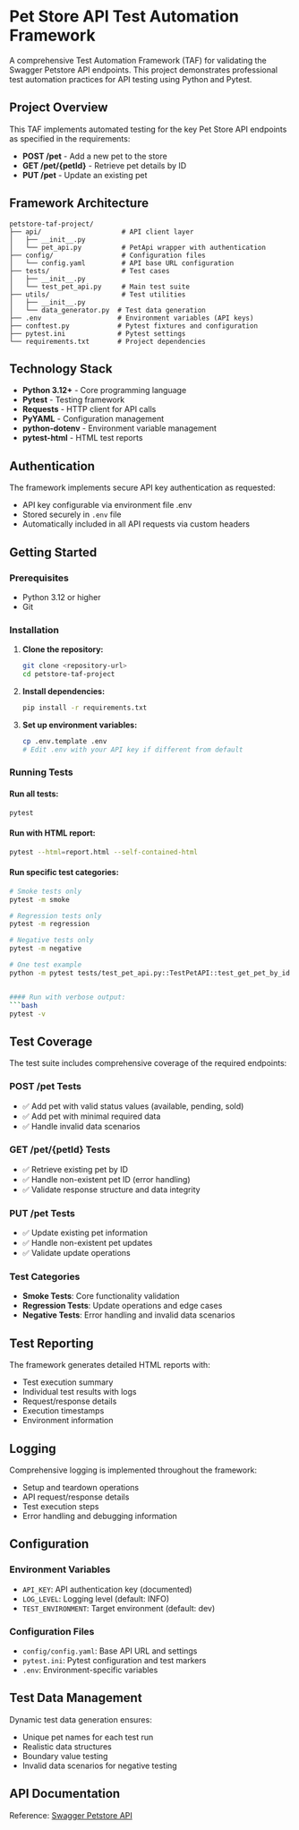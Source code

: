 # Pet Store API Test Automation Framework

A comprehensive Test Automation Framework (TAF) for validating the Swagger Petstore API endpoints. This project demonstrates professional test automation practices for API testing using Python and Pytest.

## Project Overview

This TAF implements automated testing for the key Pet Store API endpoints as specified in the requirements:
- **POST /pet** - Add a new pet to the store
- **GET /pet/{petId}** - Retrieve pet details by ID
- **PUT /pet** - Update an existing pet

## Framework Architecture

```
petstore-taf-project/
├── api/                    # API client layer
│   ├── __init__.py
│   └── pet_api.py          # PetApi wrapper with authentication
├── config/                 # Configuration files
│   └── config.yaml         # API base URL configuration
├── tests/                  # Test cases
│   ├── __init__.py
│   └── test_pet_api.py     # Main test suite
├── utils/                  # Test utilities
│   ├── __init__.py
│   └── data_generator.py  # Test data generation
├── .env                   # Environment variables (API keys)
├── conftest.py            # Pytest fixtures and configuration
├── pytest.ini             # Pytest settings
└── requirements.txt       # Project dependencies
```

## Technology Stack

- **Python 3.12+** - Core programming language
- **Pytest** - Testing framework
- **Requests** - HTTP client for API calls
- **PyYAML** - Configuration management
- **python-dotenv** - Environment variable management
- **pytest-html** - HTML test reports

## Authentication

The framework implements secure API key authentication as requested:
- API key configurable via environment file .env
- Stored securely in `.env` file
- Automatically included in all API requests via custom headers

## Getting Started

### Prerequisites
- Python 3.12 or higher
- Git

### Installation

1. **Clone the repository:**
   ```bash
   git clone <repository-url>
   cd petstore-taf-project
   ```

2. **Install dependencies:**
   ```bash
   pip install -r requirements.txt
   ```

3. **Set up environment variables:**
   ```bash
   cp .env.template .env
   # Edit .env with your API key if different from default
   ```

### Running Tests

#### Run all tests:
```bash
pytest
```

#### Run with HTML report:
```bash
pytest --html=report.html --self-contained-html
```

#### Run specific test categories:
```bash
# Smoke tests only
pytest -m smoke

# Regression tests only
pytest -m regression

# Negative tests only
pytest -m negative

# One test example
python -m pytest tests/test_pet_api.py::TestPetAPI::test_get_pet_by_id -v -s


#### Run with verbose output:
```bash
pytest -v
```

## Test Coverage

The test suite includes comprehensive coverage of the required endpoints:

### POST /pet Tests
- ✅ Add pet with valid status values (available, pending, sold)
- ✅ Add pet with minimal required data
- ✅ Handle invalid data scenarios

### GET /pet/{petId} Tests
- ✅ Retrieve existing pet by ID
- ✅ Handle non-existent pet ID (error handling)
- ✅ Validate response structure and data integrity

### PUT /pet Tests
- ✅ Update existing pet information
- ✅ Handle non-existent pet updates
- ✅ Validate update operations

### Test Categories
- **Smoke Tests**: Core functionality validation
- **Regression Tests**: Update operations and edge cases
- **Negative Tests**: Error handling and invalid data scenarios

## Test Reporting

The framework generates detailed HTML reports with:
- Test execution summary
- Individual test results with logs
- Request/response details
- Execution timestamps
- Environment information

## Logging

Comprehensive logging is implemented throughout the framework:
- Setup and teardown operations
- API request/response details
- Test execution steps
- Error handling and debugging information

## Configuration

### Environment Variables
- `API_KEY`: API authentication key (documented)
- `LOG_LEVEL`: Logging level (default: INFO)
- `TEST_ENVIRONMENT`: Target environment (default: dev)

### Configuration Files
- `config/config.yaml`: Base API URL and settings
- `pytest.ini`: Pytest configuration and test markers
- `.env`: Environment-specific variables

## Test Data Management

Dynamic test data generation ensures:
- Unique pet names for each test run
- Realistic data structures
- Boundary value testing
- Invalid data scenarios for negative testing

## API Documentation

Reference: [Swagger Petstore API](https://petstore.swagger.io/)
